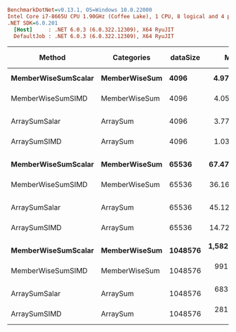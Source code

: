 ``` ini

BenchmarkDotNet=v0.13.1, OS=Windows 10.0.22000
Intel Core i7-8665U CPU 1.90GHz (Coffee Lake), 1 CPU, 8 logical and 4 physical cores
.NET SDK=6.0.201
  [Host]     : .NET 6.0.3 (6.0.322.12309), X64 RyuJIT
  DefaultJob : .NET 6.0.3 (6.0.322.12309), X64 RyuJIT


```
|              Method |    Categories | dataSize |         Mean |      Error |      StdDev |        Median | Ratio | RatioSD | Code Size |
|-------------------- |-------------- |--------- |-------------:|-----------:|------------:|--------------:|------:|--------:|----------:|
| **MemberWiseSumScalar** | **MemberWiseSum** |     **4096** |     **4.975 μs** |  **0.1233 μs** |   **0.3635 μs** |     **4.9436 μs** |  **1.00** |    **0.00** |     **184 B** |
|   MemberWiseSumSIMD | MemberWiseSum |     4096 |     4.052 μs |  0.3090 μs |   0.9111 μs |     3.9933 μs |  0.82 |    0.21 |     134 B |
|                     |               |          |              |            |             |               |       |         |           |
|       ArraySumSalar |      ArraySum |     4096 |     3.771 μs |  0.1445 μs |   0.4262 μs |     3.7618 μs |  1.00 |    0.00 |      51 B |
|        ArraySumSIMD |      ArraySum |     4096 |     1.035 μs |  0.1079 μs |   0.3078 μs |     0.9203 μs |  0.28 |    0.08 |     136 B |
|                     |               |          |              |            |             |               |       |         |           |
| **MemberWiseSumScalar** | **MemberWiseSum** |    **65536** |    **67.470 μs** |  **3.9889 μs** |  **11.0533 μs** |    **67.9839 μs** |  **1.00** |    **0.00** |     **184 B** |
|   MemberWiseSumSIMD | MemberWiseSum |    65536 |    36.167 μs |  1.1960 μs |   3.4123 μs |    35.0679 μs |  0.55 |    0.10 |     134 B |
|                     |               |          |              |            |             |               |       |         |           |
|       ArraySumSalar |      ArraySum |    65536 |    45.124 μs |  1.4357 μs |   4.1425 μs |    44.3719 μs |  1.00 |    0.00 |      51 B |
|        ArraySumSIMD |      ArraySum |    65536 |    14.721 μs |  1.5395 μs |   4.5391 μs |    13.1433 μs |  0.33 |    0.12 |     136 B |
|                     |               |          |              |            |             |               |       |         |           |
| **MemberWiseSumScalar** | **MemberWiseSum** |  **1048576** | **1,582.610 μs** | **36.5532 μs** | **106.0473 μs** | **1,561.2326 μs** |  **1.00** |    **0.00** |     **184 B** |
|   MemberWiseSumSIMD | MemberWiseSum |  1048576 |   991.435 μs | 19.1238 μs |  18.7821 μs |   982.2410 μs |  0.58 |    0.02 |     134 B |
|                     |               |          |              |            |             |               |       |         |           |
|       ArraySumSalar |      ArraySum |  1048576 |   683.266 μs | 13.0133 μs |  11.5360 μs |   684.4435 μs |  1.00 |    0.00 |      51 B |
|        ArraySumSIMD |      ArraySum |  1048576 |   281.997 μs | 23.0494 μs |  65.7611 μs |   289.8456 μs |  0.26 |    0.02 |     136 B |
